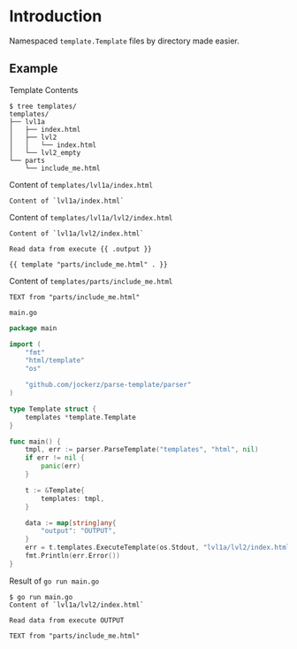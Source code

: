 # Introduction

Namespaced `template.Template` files by directory made easier.


## Example

Template Contents
```
$ tree templates/
templates/
├── lvl1a
│   ├── index.html
│   ├── lvl2
│   │   └── index.html
│   └── lvl2_empty
└── parts
    └── include_me.html
```

Content of `templates/lvl1a/index.html`
```
Content of `lvl1a/index.html`
```

Content of `templates/lvl1a/lvl2/index.html`
```
Content of `lvl1a/lvl2/index.html`

Read data from execute {{ .output }}

{{ template "parts/include_me.html" . }}
```

Content of `templates/parts/include_me.html`
```
TEXT from "parts/include_me.html"
```

`main.go`
```go
package main

import (
	"fmt"
	"html/template"
	"os"

	"github.com/jockerz/parse-template/parser"
)

type Template struct {
	templates *template.Template
}

func main() {
	tmpl, err := parser.ParseTemplate("templates", "html", nil)
	if err != nil {
		panic(err)
	}

	t := &Template{
		templates: tmpl,
	}

	data := map[string]any{
		"output": "OUTPUT",
	}
	err = t.templates.ExecuteTemplate(os.Stdout, "lvl1a/lvl2/index.html", data)
	fmt.Println(err.Error())
}
```

Result of `go run main.go`
```shell
$ go run main.go
Content of `lvl1a/lvl2/index.html`

Read data from execute OUTPUT

TEXT from "parts/include_me.html"

```